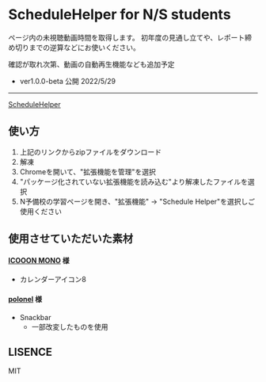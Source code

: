# ScheduleHelper for N/S students
ページ内の未視聴動画時間を取得します。
初年度の見通し立てや、レポート締め切りまでの逆算などにお使いください。

確認が取れ次第、動画の自動再生機能なども追加予定

* ver1.0.0-beta 公開 2022/5/29

---
[ScheduleHelper](https://github.com/Adr204/NyobiScheduleHelper/archive/refs/heads/main.zip)
## 使い方
1. 上記のリンクからzipファイルをダウンロード
2. 解凍
3. Chromeを開いて、"拡張機能を管理"を選択
4. "パッケージ化されていない拡張機能を読み込む"より解凍したファイルを選択
5. N予備校の学習ページを開き、"拡張機能" -> "Schedule Helper"を選択しご使用ください

## 使用させていただいた素材
#### [ICOOON MONO](https://icooon-mono.com/) 様
- カレンダーアイコン8
#### [polonel](https://www.polonel.com/snackbar/) 様
- Snackbar
	- 一部改変したものを使用

## LISENCE
MIT